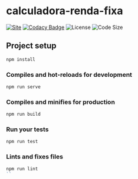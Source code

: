 # calculadora-renda-fixa

[![Site](https://img.shields.io/website-up-down-green-red/https/calculadorarendafixa.ga.svg?label=calculadorarendafixa.ga)](https://calculadorarendafixa.ga)
[![Codacy Badge](https://api.codacy.com/project/badge/Grade/7bc86d9da71a4b35abcac03a799f3afe)](https://www.codacy.com/app/marcelorodrigo/calculadora-renda-fixa?utm_source=github.com&amp;utm_medium=referral&amp;utm_content=marcelorodrigo/calculadora-renda-fixa&amp;utm_campaign=Badge_Grade)
![License](https://img.shields.io/github/license/marcelorodrigo/calculadora-renda-fixa.svg)
![Code Size](https://img.shields.io/github/languages/code-size/badges/shields.svg)



## Project setup
```JavaScript
npm install
```

### Compiles and hot-reloads for development
```JavaScript
npm run serve
```

### Compiles and minifies for production
```JavaScript
npm run build
```

### Run your tests
```JavaScript
npm run test
```

### Lints and fixes files
```JavaScript
npm run lint
``
